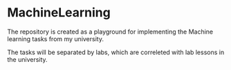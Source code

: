 # MachineLearning

The repository is created as a playground for implementing the Machine learning tasks from my university.

The tasks will be separated by labs, which are correleted with lab lessons in the university.
